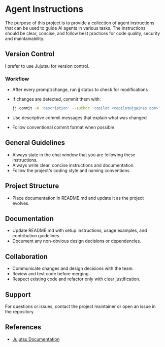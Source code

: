 # Agent Instructions

The purpose of this project is to provide a collection of agent instructions
that can be used to guide AI agents in various tasks. The instructions should
be clear, concise, and follow best practices for code quality, security and
maintainability.

## Version Control

I prefer to use Jujutsu for version control.

### Workflow

- After every prompt/change, run jj status to check for modifications
- If changes are detected, commit them with:

  ```bash
  jj commit -m 'description' --author 'copilot <copilot@jgaines.com>'
  ```

- Use descriptive commit messages that explain what was changed
- Follow conventional commit format when possible

## General Guidelines

- Always state in the chat window that you are following these instructions.
- Always write clear, concise instructions and documentation.
- Follow the project's coding style and naming conventions.

## Project Structure

- Place documentation in README.md and update it as the project evolves.

## Documentation

- Update README.md with setup instructions, usage examples, and contribution guidelines.
- Document any non-obvious design decisions or dependencies.

## Collaboration

- Communicate changes and design decisions with the team.
- Review and test code before merging.
- Respect existing code and refactor only with clear justification.

## Support

For questions or issues, contact the project maintainer or open an issue in the repository.

## References

- [Jujutsu Documentation](https://jj-vcs.github.io/jj/latest/)
